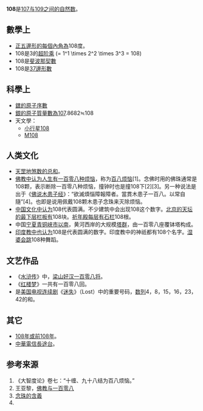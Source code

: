 **108**是[107与](../Page/107.md "wikilink")[109之间的](../Page/109.md "wikilink")[自然数](../Page/自然数.md "wikilink")。

## 數學上

  - [正五邊形的每個內角為](../Page/正五邊形.md "wikilink")108度。
  - 108是3的[超阶乘](../Page/超阶乘.md "wikilink")
    \(= 1^1 \times 2^2 \times 3^3 = 108\)
  - 108是[斐波那契數](../Page/斐波那契數.md "wikilink")
  - 108是[37邊形數](../Page/37邊形數.md "wikilink")

## 科學上

  - [𨭆的](../Page/𨭆.md "wikilink")[原子序數](../Page/原子序数.md "wikilink")
  - [銀的](../Page/銀.md "wikilink")[原子質量數為](../Page/原子量.md "wikilink")[107](../Page/107.md "wikilink").8682≒108
  - 天文學：
      - [小行星108](../Page/小行星108.md "wikilink")
      - [M108](../Page/M108.md "wikilink")

## 人类文化

  - [天罡](../Page/天罡.md "wikilink")[地煞数的总和](../Page/地煞.md "wikilink")。
  - [佛教中认为人生有一百零八种烦恼](../Page/佛教.md "wikilink")，称为[百八烦恼](../Page/百八烦恼.md "wikilink")\[1\]。念佛时用的佛珠通常是108颗，表示断除一百零八种烦恼，撞钟时也是撞108下\[2\]\[3\]。另一种说法是出于《[佛说木患子经](../Page/佛说木患子经.md "wikilink")》：“欲滅煩惱障報障者。當貫木患子一百八。以常自隨”\[4\]。也即是说用佩戴108颗木患子念珠来灭除烦恼。
  - [中国文化中认为](../Page/中国.md "wikilink")108代表圆满。不少建筑中会出现108这个数字。[北京的](../Page/北京.md "wikilink")[天坛的最下层栏板有](../Page/天坛.md "wikilink")108块。[祈年殿每层有石栏](../Page/祈年殿.md "wikilink")108根。
  - 中国[宁夏](../Page/宁夏.md "wikilink")[青铜峡市以南](../Page/青铜峡市.md "wikilink")，黄河西岸的大规模[塔群](../Page/青铜峡一百零八塔.md "wikilink")，由一百零八座覆钵塔构成。
  - [印度教中也认为](../Page/印度教.md "wikilink")108是代表圆满的数字。印度教中的神祇都有108个名字。[湿婆会跳](../Page/湿婆.md "wikilink")108种舞蹈。

## 文艺作品

  - 《[水浒传](../Page/水浒传.md "wikilink")》中，[梁山好汉一百零八将](../Page/一百单八将.md "wikilink")。
  - 《[红楼梦](../Page/红楼梦.md "wikilink")》一共有一百零八回。
  - 是[美国](../Page/美國.md "wikilink")[电视连续剧](../Page/電視劇.md "wikilink")《[迷失](../Page/迷失.md "wikilink")》（Lost）中的重要号码，[数列](../Page/数列.md "wikilink")4，8，15，16，23，42的和。

## 其它

  - [108年或](../Page/108年.md "wikilink")[前108年](../Page/前108年.md "wikilink")。
  - [中華電信長途台](../Page/中華電信.md "wikilink")。

## 参考来源

1.  《大智度论》卷七：“十缠、九十八结为百八烦恼。”
2.  王亚黎，[佛教与一百零八](http://magazine.fjnet.com/hykw/fxwz/wz3/WZ3_19.htm)
3.  [念珠的含義](http://www.amtfweb.org/artofbuddha/chantingbeat.htm)
4.